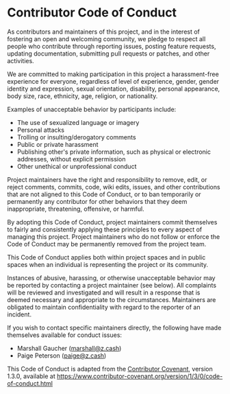 # Contributor Code of Conduct

As contributors and maintainers of this project, and in the interest of
fostering an open and welcoming community, we pledge to respect all people who
contribute through reporting issues, posting feature requests, updating
documentation, submitting pull requests or patches, and other activities.

We are committed to making participation in this project a harassment-free
experience for everyone, regardless of level of experience, gender, gender
identity and expression, sexual orientation, disability, personal appearance,
body size, race, ethnicity, age, religion, or nationality.

Examples of unacceptable behavior by participants include:

* The use of sexualized language or imagery
* Personal attacks
* Trolling or insulting/derogatory comments
* Public or private harassment
* Publishing other's private information, such as physical or electronic
  addresses, without explicit permission
* Other unethical or unprofessional conduct

Project maintainers have the right and responsibility to remove, edit, or
reject comments, commits, code, wiki edits, issues, and other contributions
that are not aligned to this Code of Conduct, or to ban temporarily or
permanently any contributor for other behaviors that they deem inappropriate,
threatening, offensive, or harmful.

By adopting this Code of Conduct, project maintainers commit themselves to
fairly and consistently applying these principles to every aspect of managing
this project. Project maintainers who do not follow or enforce the Code of
Conduct may be permanently removed from the project team.

This Code of Conduct applies both within project spaces and in public spaces
when an individual is representing the project or its community.

Instances of abusive, harassing, or otherwise unacceptable behavior may be
reported by contacting a project maintainer (see below). All
complaints will be reviewed and investigated and will result in a response that
is deemed necessary and appropriate to the circumstances. Maintainers are
obligated to maintain confidentiality with regard to the reporter of an
incident.

If you wish to contact specific maintainers directly, the following have made 
themselves available for conduct issues:

- Marshall Gaucher (marshall@z.cash)
- Paige Peterson (paige@z.cash)


This Code of Conduct is adapted from the [Contributor Covenant][homepage],
version 1.3.0, available at https://www.contributor-covenant.org/version/1/3/0/code-of-conduct.html

[homepage]: https://www.contributor-covenant.org